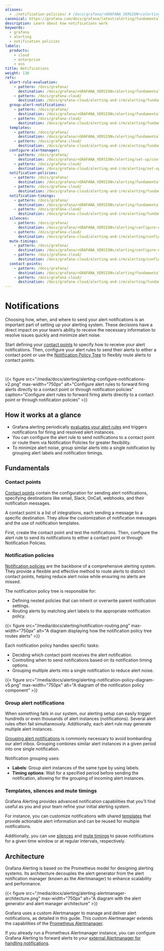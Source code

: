 ```yaml
---
aliases:
  - ./notification-policies/ # /docs/grafana/<GRAFANA_VERSION>/alerting/fundamentals/notification-policies/
canonical: https://grafana.com/docs/grafana/latest/alerting/fundamentals/notifications/
description: Learn about how notifications work
keywords:
  - grafana
  - alerting
  - notification policies
labels:
  products:
    - cloud
    - enterprise
    - oss
title: Notifications
weight: 110
refs:
  alert-rule-evaluation:
    - pattern: /docs/grafana/
      destination: /docs/grafana/<GRAFANA_VERSION>/alerting/fundamentals/alert-rule-evaluation/
    - pattern: /docs/grafana-cloud/
      destination: /docs/grafana-cloud/alerting-and-irm/alerting/fundamentals/alert-rule-evaluation/
  group-alert-notifications:
    - pattern: /docs/grafana/
      destination: /docs/grafana/<GRAFANA_VERSION>/alerting/fundamentals/notifications/group-alert-notifications/
    - pattern: /docs/grafana-cloud/
      destination: /docs/grafana-cloud/alerting-and-irm/alerting/fundamentals/notifications/group-alert-notifications/
  templates:
    - pattern: /docs/grafana/
      destination: /docs/grafana/<GRAFANA_VERSION>/alerting/fundamentals/notifications/templates/
    - pattern: /docs/grafana-cloud/
      destination: /docs/grafana-cloud/alerting-and-irm/alerting/fundamentals/notifications/templates/
  configure-alertmanager:
    - pattern: /docs/grafana/
      destination: /docs/grafana/<GRAFANA_VERSION>/alerting/set-up/configure-alertmanager/
    - pattern: /docs/grafana-cloud/
      destination: /docs/grafana-cloud/alerting-and-irm/alerting/set-up/configure-alertmanager/
  notification-policies:
    - pattern: /docs/grafana/
      destination: /docs/grafana/<GRAFANA_VERSION>/alerting/fundamentals/notifications/notification-policies/
    - pattern: /docs/grafana-cloud/
      destination: /docs/grafana-cloud/alerting-and-irm/alerting/fundamentals/notifications/notification-policies/
  notification-timings:
    - pattern: /docs/grafana/
      destination: /docs/grafana/<GRAFANA_VERSION>/alerting/fundamentals/notifications/group-alert-notifications/#timing-options
    - pattern: /docs/grafana-cloud/
      destination: /docs/grafana-cloud/alerting-and-irm/alerting/fundamentals/notifications/group-alert-notifications/#timing-options
  silences:
    - pattern: /docs/grafana/
      destination: /docs/grafana/<GRAFANA_VERSION>/alerting/configure-notifications/create-silence/
    - pattern: /docs/grafana-cloud/
      destination: /docs/grafana-cloud/alerting-and-irm/alerting/configure-notifications/create-silence/
  mute-timings:
    - pattern: /docs/grafana/
      destination: /docs/grafana/<GRAFANA_VERSION>/alerting/configure-notifications/mute-timings/
    - pattern: /docs/grafana-cloud/
      destination: /docs/grafana-cloud/alerting-and-irm/alerting/configure-notifications/mute-timings/
  contact-points:
    - pattern: /docs/grafana/
      destination: /docs/grafana/<GRAFANA_VERSION>/alerting/fundamentals/notifications/contact-points/
    - pattern: /docs/grafana-cloud/
      destination: /docs/grafana-cloud/alerting-and-irm/alerting/fundamentals/notifications/contact-points/
---
```


# Notifications

Choosing how, when, and where to send your alert notifications is an important part of setting up your alerting system. These decisions have a direct impact on your team’s ability to receive the necessary information to resolve issues quickly and minimize alert noise.

Start defining your [contact points](ref:contact-points) to specify how to receive your alert notifications. Then, configure your alert rules to send their alerts to either a contact point or use the [Notification Policy Tree](#notification-policies) to flexibly route alerts to contact points.

<br/>

{{< figure src="/media/docs/alerting/alerting-configure-notifications-v2.png" max-width="750px" alt="Configure alert rules to forward firing alerts directly to a contact point or through notification policies" caption="Configure alert rules to forward firing alerts directly to a contact point or through notification policies" >}}

## How it works at a glance

- Grafana alerting periodically [evaluates your alert rules](ref:alert-rule-evaluation) and triggers notifications for firing and resolved alert instances.
- You can configure the alert rule to send notifications to a contact point or route them via Notification Policies for greater flexibility.
- To minimize alert noise, group similar alerts into a single notification by grouping alert labels and notification timings.

## Fundamentals

### Contact points

[Contact points](ref:contact-points) contain the configuration for sending alert notifications, specifying destinations like email, Slack, OnCall, webhooks, and their notification messages.

A contact point is a list of integrations, each sending a message to a specific destination. They allow the customization of notification messages and the use of notification templates.

First, create the contact point and test the notifications. Then, configure the alert rule to send its notifications to either a contact point or through Notification Policies.

### Notification policies

[Notification policies](ref:notification-policies) are the backbone of a comprehensive alerting system. They provide a flexible and effective method to route alerts to distinct contact points, helping reduce alert noise while ensuring no alerts are missed.

The notification policy tree is responsible for:

- Defining nested policies that can inherit or overwrite parent notification settings.
- Routing alerts by matching alert labels to the appropriate notification policy.

{{< figure src="/media/docs/alerting/notification-routing.png" max-width="750px" alt="A diagram displaying how the notification policy tree routes alerts" >}}

Each notification policy handles specific tasks:

- Deciding which contact point receives the alert notification.
- Controlling when to send notifications based on its notification timing options.
- Grouping multiple alerts into a single notification to reduce alert noise.

{{< figure src="/media/docs/alerting/alerting-notification-policy-diagram-v5.png" max-width="750px" alt="A diagram of the notification policy component" >}}

### Group alert notifications

When something fails in our system, our alerting setup can easily trigger hundreds or even thousands of alert instances (notifications). Several alert rules often fail simultaneously. Additionally, each alert rule may generate multiple alert instances.

[Grouping alert notifications](ref:group-alert-notifications) is commonly necessary to avoid bombarding our alert inbox. Grouping combines similar alert instances in a given period into one single notification.

Notification grouping uses:

- **Labels**: Group alert instances of the same type by using labels.
- **Timing options**: Wait for a specified period before sending the notification, allowing for the grouping of incoming alert instances.

### Templates, silences and mute timings

Grafana Alerting provides advanced notification capabilities that you’ll find useful as you and your team refine your initial alerting system.

For instance, you can customize notifications with shared [templates](ref:templates) that provide actionable alert information and can be reused for multiple notifications.

Additionally, you can use [silences](ref:silences) and [mute timings](ref:mute-timings) to pause notifications for a given time window or at regular intervals, respectively.

## Architecture

Grafana Alerting is based on the Prometheus model for designing alerting systems. Its architecture decouples the alert generator from the alert notification manager (known as the Alertmanager) to enhance scalability and performance.

{{< figure src="/media/docs/alerting/alerting-alertmanager-architecture.png" max-width="750px" alt="A diagram with the alert generator and alert manager architecture" >}}

Grafana uses a custom Alertmanager to manage and deliver alert notifications, as detailed in this guide. This custom Alertmanager extends the capabilities of the [Prometheus Alertmanager](https://prometheus.io/docs/alerting/latest/alertmanager/).

If you already run a Prometheus Alertmanager instance, you can configure Grafana Alerting to forward alerts to your [external Alertmanager for handling notifications](ref:configure-alertmanager).
